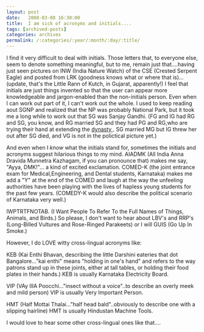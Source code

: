 ```yaml
---
layout: post
date:	2008-03-08 16:30:00
title:  I am sick of acronyms and initials....
tags: [archived-posts]
categories: archives
permalink: /:categories/:year/:month/:day/:title/
---
```

I find it very difficult to deal with initials. Those letters that, to everyone else, seem to denote something meaningful, but to me, remain just that....having just seen pictures on INW (India Nature Watch) of the CSE (Crested Serpent Eagle) and posted from LRK (goodness knows what or where that is)... (update, that's the Little Rann of Kutch, in Gujarat, apparently!) I feel that initials are just things invented so that the user can appear more knowledgeable and jargon-enabled than the non-initials person. Even when I can work out part of it, I can't work out the whole. I used to keep reading aout SGNP and realized that the NP was probably National Park, but it took me a long while to work out that SG was Sanjay Gandhi. (FG and IG had RG and SG, you know, and RG married  SG and they had PG and RG,who are trying their hand at extending the <a href="http://www.vepachedu.org/Nehrudynasty.html"> dynasty </a> . SG married MG but IG threw her out after SG died, and VG is not in the polictical picture yet.)

And even when I *know* what the initials stand for, sometimes the initials and acronyms suggest hilarious things to my mind. AIADMK (All India Anna Dravida Munnetra Kazhagam, if you can pronounce that) makes me say, "Ayya, DMK!"... a kind of excited exclamation. COMED-K (the joint entrance exam for  Medical,Engineering, and Dental students, Karnataka) makes me add a "Y" at the end of the COMED and laugh at the way the unfeeling authorities have been playing with the lives of hapless young students for the past few years. (COMEDY-K would also describe the political scenario of Karnataka very well.)

IWPTRTFNOTAB. (I Want People To Refer To the Full Names of Things, Animals, and Birds.) So please, I don't want to hear about LBV's and RRP's (Long-Billed Vultures and Rose-Ringed Parakeets) or I will GUIS (Go Up In Smoke.)

However, I do LOVE witty cross-lingual acronyms like:

KEB (Kai Enthi Bhavan, describing the little Darshini eateries that dot Bangalore..."kai enthi" means "holding in one's hand" and refers to the way patrons stand up in these joints, either at tall tables, or holding their food plates in their hands.) KEB is usually Karnataka Electricity Board.

VIP (VAy IllA Poocchi..."insect without a voice"..to describe an overly meek and mild person) VIP is usually Very Important Person.

HMT (Half Mottai Thalai..."half head bald"..obviously to describe one with a slipping hairline) HMT is usually Hindustan Machine Tools.

I would love to hear some other cross-lingual ones like that....
